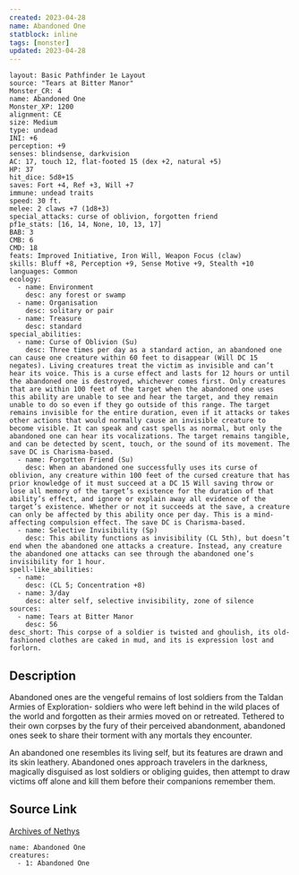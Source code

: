 ```yaml
---
created: 2023-04-28
name: Abandoned One
statblock: inline
tags: [monster]
updated: 2023-04-28
---
```

```statblock
layout: Basic Pathfinder 1e Layout
source: "Tears at Bitter Manor"
Monster_CR: 4
name: Abandoned One
Monster_XP: 1200
alignment: CE
size: Medium
type: undead
INI: +6
perception: +9
senses: blindsense, darkvision
AC: 17, touch 12, flat-footed 15 (dex +2, natural +5)
HP: 37
hit_dice: 5d8+15
saves: Fort +4, Ref +3, Will +7
immune: undead traits
speed: 30 ft.
melee: 2 claws +7 (1d8+3)
special_attacks: curse of oblivion, forgotten friend
pf1e_stats: [16, 14, None, 10, 13, 17]
BAB: 3
CMB: 6
CMD: 18
feats: Improved Initiative, Iron Will, Weapon Focus (claw)
skills: Bluff +8, Perception +9, Sense Motive +9, Stealth +10
languages: Common
ecology:
  - name: Environment
    desc: any forest or swamp
  - name: Organisation
    desc: solitary or pair
  - name: Treasure
    desc: standard
special_abilities:
  - name: Curse of Oblivion (Su)
    desc: Three times per day as a standard action, an abandoned one can cause one creature within 60 feet to disappear (Will DC 15 negates). Living creatures treat the victim as invisible and can’t hear its voice. This is a curse effect and lasts for 12 hours or until the abandoned one is destroyed, whichever comes first. Only creatures that are within 100 feet of the target when the abandoned one uses this ability are unable to see and hear the target, and they remain unable to do so even if they go outside of this range. The target remains invisible for the entire duration, even if it attacks or takes other actions that would normally cause an invisible creature to become visible. It can speak and cast spells as normal, but only the abandoned one can hear its vocalizations. The target remains tangible, and can be detected by scent, touch, or the sound of its movement. The save DC is Charisma-based.
  - name: Forgotten Friend (Su)
    desc: When an abandoned one successfully uses its curse of oblivion, any creature within 100 feet of the cursed creature that has prior knowledge of it must succeed at a DC 15 Will saving throw or lose all memory of the target’s existence for the duration of that ability’s effect, and ignore or explain away all evidence of the target’s existence. Whether or not it succeeds at the save, a creature can only be affected by this ability once per day. This is a mind-affecting compulsion effect. The save DC is Charisma-based.
  - name: Selective Invisibility (Sp)
    desc: This ability functions as invisibility (CL 5th), but doesn’t end when the abandoned one attacks a creature. Instead, any creature the abandoned one attacks can see through the abandoned one’s invisibility for 1 hour.
spell-like_abilities:
  - name:
    desc: (CL 5; Concentration +8)
  - name: 3/day
    desc: alter self, selective invisibility, zone of silence
sources:
  - name: Tears at Bitter Manor
    desc: 56
desc_short: This corpse of a soldier is twisted and ghoulish, its old-fashioned clothes are caked in mud, and its is expression lost and forlorn.
```
## Description
Abandoned ones are the vengeful remains of lost soldiers from the Taldan Armies of Exploration- soldiers who were left behind in the wild places of the world and forgotten as their armies moved on or retreated. Tethered to their own corpses by the fury of their perceived abandonment, abandoned ones seek to share their torment with any mortals they encounter.

An abandoned one resembles its living self, but its features are drawn and its skin leathery. Abandoned ones approach travelers in the darkness, magically disguised as lost soldiers or obliging guides, then attempt to draw victims off alone and kill them before their companions remember them.
## Source Link
[Archives of Nethys](https://aonprd.com/MonsterDisplay.aspx?ItemName=Abandoned%20One)
```encounter-table
name: Abandoned One
creatures:
  - 1: Abandoned One
```
